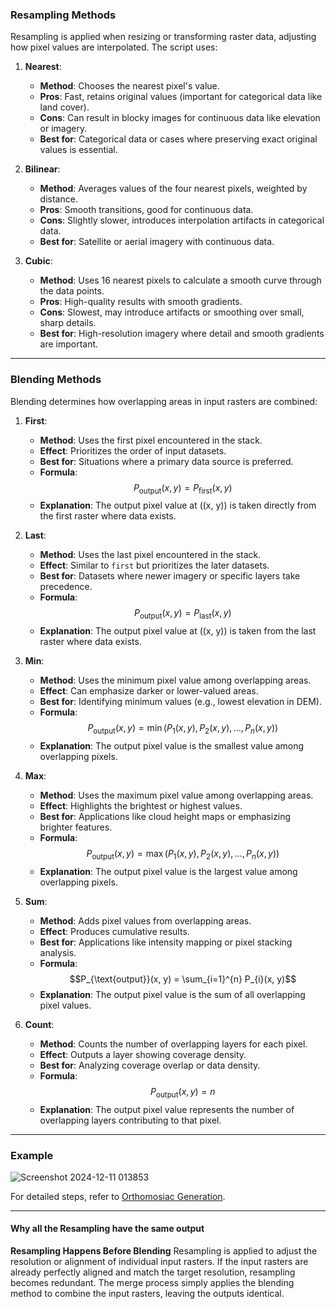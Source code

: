 ### **Resampling Methods**
Resampling is applied when resizing or transforming raster data, adjusting how pixel values are interpolated. The script uses:

1. **Nearest**:
   - **Method**: Chooses the nearest pixel's value.
   - **Pros**: Fast, retains original values (important for categorical data like land cover).
   - **Cons**: Can result in blocky images for continuous data like elevation or imagery.
   - **Best for**: Categorical data or cases where preserving exact original values is essential.

2. **Bilinear**:
   - **Method**: Averages values of the four nearest pixels, weighted by distance.
   - **Pros**: Smooth transitions, good for continuous data.
   - **Cons**: Slightly slower, introduces interpolation artifacts in categorical data.
   - **Best for**: Satellite or aerial imagery with continuous data.

3. **Cubic**:
   - **Method**: Uses 16 nearest pixels to calculate a smooth curve through the data points.
   - **Pros**: High-quality results with smooth gradients.
   - **Cons**: Slowest, may introduce artifacts or smoothing over small, sharp details.
   - **Best for**: High-resolution imagery where detail and smooth gradients are important.

---

### **Blending Methods**
Blending determines how overlapping areas in input rasters are combined:

1. **First**:
   - **Method**: Uses the first pixel encountered in the stack.
   - **Effect**: Prioritizes the order of input datasets.
   - **Best for**: Situations where a primary data source is preferred.
   - **Formula**: 
     $$P_{\text{output}}(x, y) = P_{\text{first}}(x, y)$$
   - **Explanation**: The output pixel value at \((x, y)\) is taken directly from the first raster where data exists.

2. **Last**:
   - **Method**: Uses the last pixel encountered in the stack.
   - **Effect**: Similar to `first` but prioritizes the later datasets.
   - **Best for**: Datasets where newer imagery or specific layers take precedence.
   - **Formula**: 
     $$P_{\text{output}}(x, y) = P_{\text{last}}(x, y)$$
   - **Explanation**: The output pixel value at \((x, y)\) is taken from the last raster where data exists.

3. **Min**:
   - **Method**: Uses the minimum pixel value among overlapping areas.
   - **Effect**: Can emphasize darker or lower-valued areas.
   - **Best for**: Identifying minimum values (e.g., lowest elevation in DEM).
   - **Formula**:
     $$P_{\text{output}}(x, y) = \min(P_{1}(x, y), P_{2}(x, y), \dots, P_{n}(x, y))$$
   - **Explanation**: The output pixel value is the smallest value among overlapping pixels.

4. **Max**:
   - **Method**: Uses the maximum pixel value among overlapping areas.
   - **Effect**: Highlights the brightest or highest values.
   - **Best for**: Applications like cloud height maps or emphasizing brighter features.
   - **Formula**:
     $$P_{\text{output}}(x, y) = \max(P_{1}(x, y), P_{2}(x, y), \dots, P_{n}(x, y))$$
   - **Explanation**: The output pixel value is the largest value among overlapping pixels.

5. **Sum**:
   - **Method**: Adds pixel values from overlapping areas.
   - **Effect**: Produces cumulative results.
   - **Best for**: Applications like intensity mapping or pixel stacking analysis.
   - **Formula**:
     $$P_{\text{output}}(x, y) = \sum_{i=1}^{n} P_{i}(x, y)$$
   - **Explanation**: The output pixel value is the sum of all overlapping pixel values.

6. **Count**:
   - **Method**: Counts the number of overlapping layers for each pixel.
   - **Effect**: Outputs a layer showing coverage density.
   - **Best for**: Analyzing coverage overlap or data density.
   - **Formula**:
     $$P_{\text{output}}(x, y) = n$$
   - **Explanation**: The output pixel value represents the number of overlapping layers contributing to that pixel.

---
### **Example**
![Screenshot 2024-12-11 013853](https://github.com/user-attachments/assets/220ae2ae-3c13-482b-8e50-f3b7bb6d8e78)

For detailed steps, refer to [Orthomosiac Generation](https://github.com/tamer017/Multi-Angular-Photogrammetry/blob/master/scripts/orhomosaic_generation.ipynb).

---
#### **Why all the Resampling have the same output**
**Resampling Happens Before Blending**
Resampling is applied to adjust the resolution or alignment of individual input rasters. If the input rasters are already perfectly aligned and match the target resolution, resampling becomes redundant. The merge process simply applies the blending method to combine the input rasters, leaving the outputs identical.
